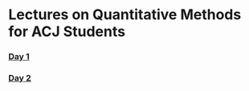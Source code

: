 # Lectures on Quantitative Methods for ACJ Students

### [Day 1](../master/acjlecturesday1.org)
### [Day 2](../master/acjlecturesday2.org)

